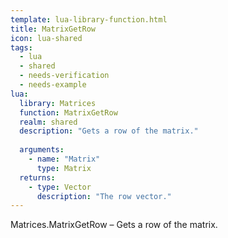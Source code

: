 ```yaml
---
template: lua-library-function.html
title: MatrixGetRow
icon: lua-shared
tags:
  - lua
  - shared
  - needs-verification
  - needs-example
lua:
  library: Matrices
  function: MatrixGetRow
  realm: shared
  description: "Gets a row of the matrix."
  
  arguments:
    - name: "Matrix"
      type: Matrix
  returns:
    - type: Vector
      description: "The row vector."
---
```


<div class="lua__search__keywords">
Matrices.MatrixGetRow &#x2013; Gets a row of the matrix.
</div>

